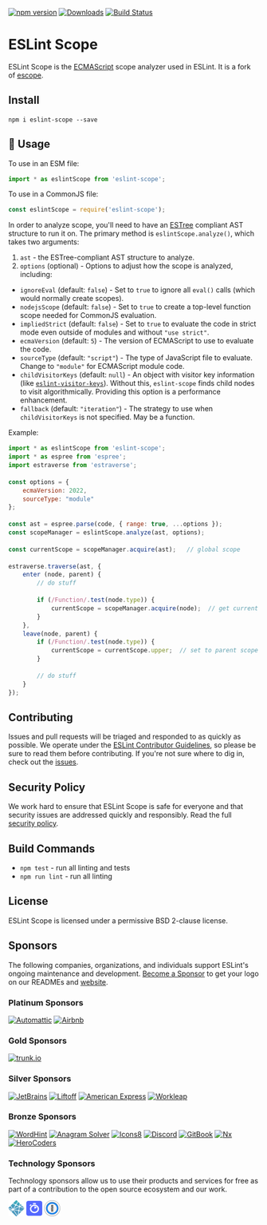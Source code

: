 [![npm version](https://img.shields.io/npm/v/eslint-scope.svg)](https://www.npmjs.com/package/eslint-scope)
[![Downloads](https://img.shields.io/npm/dm/eslint-scope.svg)](https://www.npmjs.com/package/eslint-scope)
[![Build Status](https://github.com/eslint/js/workflows/CI/badge.svg)](https://github.com/eslint/js/actions)

# ESLint Scope

ESLint Scope is the [ECMAScript](http://www.ecma-international.org/publications/standards/Ecma-262.htm) scope analyzer used in ESLint. It is a fork of [escope](http://github.com/estools/escope).

## Install

```
npm i eslint-scope --save
```

## 📖 Usage

To use in an ESM file:

```js
import * as eslintScope from 'eslint-scope';
```

To use in a CommonJS file:

```js
const eslintScope = require('eslint-scope');
```

In order to analyze scope, you'll need to have an [ESTree](https://github.com/estree/estree) compliant AST structure to run it on. The primary method is `eslintScope.analyze()`, which takes two arguments:

1. `ast` - the ESTree-compliant AST structure to analyze.
2. `options` (optional) - Options to adjust how the scope is analyzed, including:

* `ignoreEval` (default: `false`) - Set to `true` to ignore all `eval()` calls (which would normally create scopes).
* `nodejsScope` (default: `false`) - Set to `true` to create a top-level function scope needed for CommonJS evaluation.
* `impliedStrict` (default: `false`) - Set to `true` to evaluate the code in strict mode even outside of modules and without `"use strict"`.
* `ecmaVersion` (default: `5`) - The version of ECMAScript to use to evaluate the code.
* `sourceType` (default: `"script"`) - The type of JavaScript file to evaluate. Change to `"module"` for ECMAScript module code.
* `childVisitorKeys` (default: `null`) - An object with visitor key information (like [`eslint-visitor-keys`](https://github.com/eslint/js/tree/main/packages/eslint-visitor-keys)). Without this, `eslint-scope` finds child nodes to visit algorithmically. Providing this option is a performance enhancement.
* `fallback` (default: `"iteration"`) - The strategy to use when `childVisitorKeys` is not specified. May be a function.

Example:

```js
import * as eslintScope from 'eslint-scope';
import * as espree from 'espree';
import estraverse from 'estraverse';

const options = {
    ecmaVersion: 2022,
    sourceType: "module"
};

const ast = espree.parse(code, { range: true, ...options });
const scopeManager = eslintScope.analyze(ast, options);

const currentScope = scopeManager.acquire(ast);   // global scope

estraverse.traverse(ast, {
    enter (node, parent) {
        // do stuff

        if (/Function/.test(node.type)) {
            currentScope = scopeManager.acquire(node);  // get current function scope
        }
    },
    leave(node, parent) {
        if (/Function/.test(node.type)) {
            currentScope = currentScope.upper;  // set to parent scope
        }

        // do stuff
    }
});
```

## Contributing

Issues and pull requests will be triaged and responded to as quickly as possible. We operate under the [ESLint Contributor Guidelines](http://eslint.org/docs/developer-guide/contributing), so please be sure to read them before contributing. If you're not sure where to dig in, check out the [issues](https://github.com/eslint/js/issues).

## Security Policy

We work hard to ensure that ESLint Scope is safe for everyone and that security issues are addressed quickly and responsibly. Read the full [security policy](https://github.com/eslint/.github/blob/master/SECURITY.md).

## Build Commands

* `npm test` - run all linting and tests
* `npm run lint` - run all linting

## License

ESLint Scope is licensed under a permissive BSD 2-clause license.

<!-- NOTE: This section is autogenerated. Do not manually edit.-->
<!--sponsorsstart-->
## Sponsors

The following companies, organizations, and individuals support ESLint's ongoing maintenance and development. [Become a Sponsor](https://eslint.org/donate)
to get your logo on our READMEs and [website](https://eslint.org/sponsors).

<h3>Platinum Sponsors</h3>
<p><a href="https://automattic.com"><img src="https://images.opencollective.com/automattic/d0ef3e1/logo.png" alt="Automattic" height="128"></a> <a href="https://www.airbnb.com/"><img src="https://images.opencollective.com/airbnb/d327d66/logo.png" alt="Airbnb" height="128"></a></p><h3>Gold Sponsors</h3>
<p><a href="https://trunk.io/"><img src="https://images.opencollective.com/trunkio/fb92d60/avatar.png" alt="trunk.io" height="96"></a></p><h3>Silver Sponsors</h3>
<p><a href="https://www.jetbrains.com/"><img src="https://images.opencollective.com/jetbrains/fe76f99/logo.png" alt="JetBrains" height="64"></a> <a href="https://liftoff.io/"><img src="https://images.opencollective.com/liftoff/5c4fa84/logo.png" alt="Liftoff" height="64"></a> <a href="https://americanexpress.io"><img src="https://avatars.githubusercontent.com/u/3853301?v=4" alt="American Express" height="64"></a> <a href="https://www.workleap.com"><img src="https://avatars.githubusercontent.com/u/53535748?u=d1e55d7661d724bf2281c1bfd33cb8f99fe2465f&v=4" alt="Workleap" height="64"></a></p><h3>Bronze Sponsors</h3>
<p><a href="https://www.wordhint.net/"><img src="https://images.opencollective.com/wordhint/be86813/avatar.png" alt="WordHint" height="32"></a> <a href="https://www.crosswordsolver.org/anagram-solver/"><img src="https://images.opencollective.com/anagram-solver/2666271/logo.png" alt="Anagram Solver" height="32"></a> <a href="https://icons8.com/"><img src="https://images.opencollective.com/icons8/7fa1641/logo.png" alt="Icons8" height="32"></a> <a href="https://discord.com"><img src="https://images.opencollective.com/discordapp/f9645d9/logo.png" alt="Discord" height="32"></a> <a href="https://www.gitbook.com"><img src="https://avatars.githubusercontent.com/u/7111340?v=4" alt="GitBook" height="32"></a> <a href="https://nx.dev"><img src="https://avatars.githubusercontent.com/u/23692104?v=4" alt="Nx" height="32"></a> <a href="https://herocoders.com"><img src="https://avatars.githubusercontent.com/u/37549774?v=4" alt="HeroCoders" height="32"></a></p>
<h3>Technology Sponsors</h3>
Technology sponsors allow us to use their products and services for free as part of a contribution to the open source ecosystem and our work.
<p><a href="https://netlify.com"><img src="https://raw.githubusercontent.com/eslint/eslint.org/main/src/assets/images/techsponsors/netlify-icon.svg" alt="Netlify" height="32"></a> <a href="https://algolia.com"><img src="https://raw.githubusercontent.com/eslint/eslint.org/main/src/assets/images/techsponsors/algolia-icon.svg" alt="Algolia" height="32"></a> <a href="https://1password.com"><img src="https://raw.githubusercontent.com/eslint/eslint.org/main/src/assets/images/techsponsors/1password-icon.svg" alt="1Password" height="32"></a></p>
<!--sponsorsend-->
